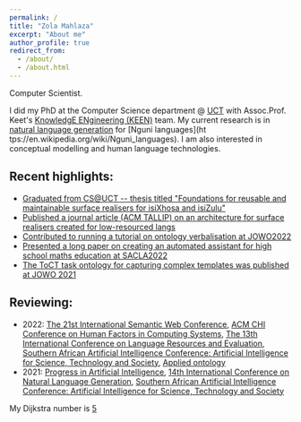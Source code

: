 ```yaml
---
permalink: /
title: "Zola Mahlaza"
excerpt: "About me"
author_profile: true
redirect_from: 
  - /about/
  - /about.html
---
```


Computer Scientist.

I did my PhD at the Computer Science department @ [UCT](http://www.uct.ac.za/) with Assoc.Prof. Keet's [KnowledgE ENgineering (KEEN)](http://www.meteck.org/keen/index.html) team. My current research is in [natural language generation](https://en.wikipedia.org/wiki/Natural_language_generation") for [Nguni languages](ht tps://en.wikipedia.org/wiki/Nguni_languages). I am also interested in conceptual modelling and human language technologies.

## Recent highlights:

- [Graduated from CS@UCT -- thesis titled "Foundations for reusable and maintainable surface realisers for isiXhosa and isiZulu"](/files/Thesis.pdf)
- [Published a journal article (ACM TALLIP) on an architecture for surface realisers created for low-resourced langs](https://dl.acm.org/doi/abs/10.1145/3567594) 
- [Contributed to running a tutorial on ontology verbalisation at JOWO2022](http://www.meteck.org/MoReNL/NLGOntologiesTutorialJOWO22.html)
- [Presented a long paper on creating an automated assistant for high school maths education at SACLA2022](https://link.springer.com/chapter/10.1007/978-3-031-21076-1_3)
- [The ToCT task ontology for capturing complex templates was published at JOWO 2021](http://ceur-ws.org/Vol-2969/paper40-FoisShowCase.pdf)


## Reviewing:

- 2022: [The 21st International Semantic Web Conference](https://iswc2022.semanticweb.org/), [ACM CHI Conference on Human Factors in Computing Systems](https://chi2022.acm.org/), [The 13th International Conference on Language Resources and Evaluation](https://lrec2022.lrec-conf.org/en/), [Southern African Artificial Intelligence Conference: Artificial Intelligence for Science, Technology and Society](https://2021.sacair.org.za/), [Applied ontology](https://www.iospress.com/catalog/journals/applied-ontology)
- 2021: [Progress in Artificial Intelligence](https://www.springer.com/journal/13748/), [14th International Conference on Natural Language Generation](https://inlg2021.github.io), [Southern African Artificial Intelligence Conference: Artificial Intelligence for Science, Technology and Society](https://2021.sacair.org.za/)

My Dijkstra number is [5](https://www.csauthors.net/distance/zola-mahlaza/edsger-w-dijkstra)